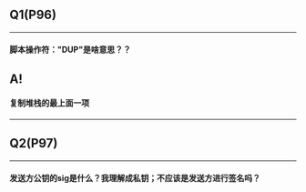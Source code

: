 <h2>Q1(P96)</h2>
<hr/>
<h4>脚本操作符："DUP"是啥意思？？</h4>
<h2>A!</h2>
<h4>复制堆栈的最上面一项</h4>
<hr/>
<h2>Q2(P97)</h2>
<hr/>
<h4>发送方公钥的sig是什么？我理解成私钥；不应该是发送方进行签名吗？</h4>
